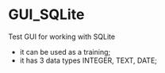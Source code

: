 # GUI_SQLite
Test GUI for working with SQLite
- it can be used as a training;
- it has 3 data types INTEGER, TEXT, DATE;
